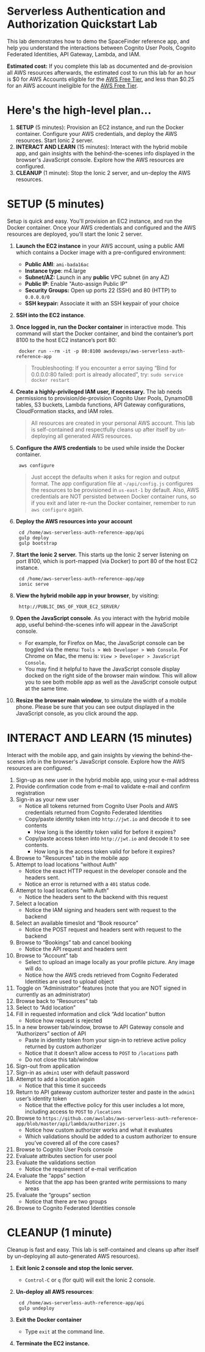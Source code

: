 # Serverless Authentication and Authorization Quickstart Lab

This lab demonstrates how to demo the SpaceFinder reference app, and help you understand the interactions between Cognito User Pools, Cognito Federated Identities, API Gateway, Lambda, and IAM.

**Estimated cost:** If you complete this lab as documented and de-provision all AWS resources afterwards, the estimated cost to run this lab for an hour is $0 for AWS Accounts eligible for the [AWS Free Tier](https://aws.amazon.com/free/), and less than $0.25 for an AWS account ineligible for the [AWS Free Tier](https://aws.amazon.com/free/).

# Here's the high-level plan...

1. **SETUP** (5 minutes): Provision an EC2 instance, and run the Docker container. Configure your AWS credentials, and deploy the AWS resources. Start Ionic 2 server.
1. **INTERACT AND LEARN** (15 minutes): Interact with the hybrid mobile app, and gain insights with the behind-the-scenes info displayed in the browser's JavaScript console. Explore how the AWS resources are configured.
1. **CLEANUP** (1 minute): Stop the Ionic 2 server, and un-deploy the AWS resources.


# SETUP (5 minutes)

Setup is quick and easy. You'll provision an EC2 instance, and run the Docker container. Once your AWS credentials and configured and the AWS resources are deployed, you'll start the Ionic 2 server.

1. **Launch the EC2 instance** in your AWS account, using a public AMI which contains a Docker image with a pre-configured environment:

	- **Public AMI**: `ami-bada16ac`
	- **Instance type**: m4.large
	- **Subnet/AZ:** Launch in any **public** VPC subnet (in any AZ)
	- **Public IP**: Enable "Auto-assign Public IP"
	- **Security Groups:** Open up ports 22 (SSH) and 80 (HTTP) to `0.0.0.0/0`
	- **SSH keypair:** Associate it with an SSH keypair of your choice
1. **SSH into the EC2 instance**.
1. **Once logged in, run the Docker container** in interactive mode. This  command will start the Docker container, and bind the container’s port 8100 to the host EC2 instance’s port 80:

		docker run --rm -it -p 80:8100 awsdevops/aws-serverless-auth-reference-app

	> Troubleshooting: If you encounter a error saying “Bind for 0.0.0.0:80 failed: port is already allocated”, try: `sudo service docker restart`

1. **Create a highly-privileged IAM user, if necessary.** The lab needs permissions to provision/de-provision Cognito User Pools, DynamoDB tables, S3 buckets, Lambda functions, API Gateway configurations, CloudFormation stacks, and IAM roles.
	> All resources are created in your personal AWS account. This lab is self-contained and respectfully cleans up after itself by un-deploying all generated AWS resources.
1. **Configure the AWS credentials** to be used while inside the Docker container.

		aws configure

	> Just accept the defaults when it asks for region and output format. The app configuration file at `~/api/config.js` configures the resources to be provisioned in `us-east-1` by default. Also, AWS credentials are NOT persisted between Docker container runs, so if you exit and later re-run the Docker container, remember to run `aws configure` again.

1. **Deploy the AWS resources into your account**

		cd /home/aws-serverless-auth-reference-app/api
		gulp deploy
		gulp bootstrap

1. **Start the Ionic 2 server.** This starts up the Ionic 2 server listening on port 8100, which is port-mapped (via Docker) to port 80 of the host EC2 instance.

		cd /home/aws-serverless-auth-reference-app/app
		ionic serve
1. **View the hybrid mobile app in your browser**, by visiting:

		http://PUBLIC_DNS_OF_YOUR_EC2_SERVER/

1. **Open the JavaScript console**. As you interact with the hybrid mobile app, useful behind-the-scenes info will appear in the JavaScript console.

	* For example, for Firefox on Mac, the JavaScript console can be toggled via the menu: `Tools > Web Developer > Web Console`. For Chrome on Mac, the menu is: `View > Developer > JavaScript Console`.
	* You may find it helpful to have the JavaScript console display docked on the right side of the browser main window. This will allow you to see both mobile app as well as the JavaScript console output at the same time.

1. **Resize the browser main window**, to simulate the width of a mobile phone. Please be sure that you can see output displayed in the JavaScript console, as you click around the app.

# INTERACT AND LEARN (15 minutes)

Interact with the mobile app, and gain insights by viewing the behind-the-scenes info in the browser's JavaScript console. Explore how the AWS resources are configured.

1. Sign-up as new user in the hybrid mobile app, using your e-mail address
1. Provide confirmation code from e-mail to validate e-mail and confirm registration
1.	Sign-in as your new user
	- Notice all tokens returned from Cognito User Pools and AWS credentials returned from Cognito Federated Identities
	- Copy/paste identity token into `http://jwt.io` and decode it to see contents
		- How long is the identity token valid for before it expires?
	- Copy/paste access token into `http://jwt.io` and decode it to see contents.
		- How long is the access token valid for before it expires?
1.	Browse to "Resources" tab in the mobile app
1.	Attempt to load locations “without Auth”
	- Notice the exact HTTP request in the developer console and the headers sent.
	- Notice an error is returned with a `401` status code.
1.	Attempt to load locations “with Auth”
	- Notice the headers sent to the backend with this request
1.	Select a location
	- Notice the IAM signing and headers sent with request to the backend
1.	Select an available timeslot and “Book resource”
	- Notice the POST request and headers sent with request to the backend
1.	Browse to “Bookings” tab and cancel booking
	- Notice the API request and headers sent
1.	Browse to “Account” tab
	- Select to upload an image locally as your profile picture. Any image will do.
	- Notice how the AWS creds retrieved from Cognito Federated Identities are used to upload object
1.	Toggle on “Administrator” features (note that you are NOT signed in currently as an administrator)
1.	Browse back to “Resources” tab
1.	Select to “Add location”
1.	Fill in requested information and click “Add location” button
	- Notice how request is rejected
18.	In a new browser tab/window, browse to API Gateway console and “Authorizers” section of API
	- Paste in identity token from your sign-in to retrieve active policy returned by custom authorizer
	- Notice that it doesn’t allow access to `POST` to `/locations` path
	- Do not close this tab/window
1.	Sign-out from application
1.	Sign-in as `admin1` user with default password
1.	Attempt to add a location again
	- Notice that this time it succeeds
1.	Return to API gateway custom authorizer tester and paste in the `admin1` user’s identity token
	- Notice that the effective policy for this user includes a lot more, including access to `POST` to `/locations`
1. Browse to `https://github.com/awslabs/aws-serverless-auth-reference-app/blob/master/api/lambda/authorizer.js`
	- Notice how custom authorizer works and what it evaluates
	- Which validations should be added to a custom authorizer to ensure you’ve covered all of the core cases?
1. Browse to Cognito User Pools console
1. Evaluate attributes section for user pool
1. Evaluate the validations section
	- Notice the requirement of e-mail verification
1. Evaluate the “apps” section
	- Notice that the app has been granted write permissions to many areas
1. Evaluate the “groups” section
	- Notice that there are two groups
1. Browse to Cognito Federated Identities console

# CLEANUP (1 minute)

Cleanup is fast and easy. This lab is self-contained and cleans up after itself by un-deploying all auto-generated AWS resources).

1. **Exit Ionic 2 console and stop the Ionic server.**
	- `Control-C` or `q` (for quit) will exit the Ionic 2 console.

1. **Un-deploy all AWS resources**:

		cd /home/aws-serverless-auth-reference-app/api
	 	gulp undeploy

1. **Exit the Docker container**

	- Type `exit` at the command line.

1. **Terminate the EC2 instance.**
